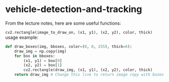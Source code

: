 # vehicle-detection-and-tracking

From the lecture notes, here are some useful functions:

`cv2.rectangle(image_to_draw_on, (x1, y1), (x2, y2), color, thick)`  
usage example:
```python
def draw_boxes(img, bboxes, color=(0, 0, 255), thick=6):
    draw_img = np.copy(img)
    for box in bboxes:
        (x1, y1) = box[0]
        (x2, y2) = box[1]
        cv2.rectangle(draw_img, (x1, y1), (x2, y2), color, thick)
    return draw_img # Change this line to return image copy with boxes
```
